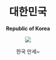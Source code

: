<h1 align="center">대한민국</h1>
<p align="center"><b>Republic of Korea</b></p>

<p align="center">
<img src="https://avatars.githubusercontent.com/u/37767564?s=200&v=4"/>
</p>

<p align="center">한국 만세~</p>
